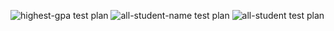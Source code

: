 ![highest-gpa test plan](https://github.com/sorfeb/exercise-profiling/assets/112263712/5bef4bb8-8012-4343-80f1-991984c150ba)
![all-student-name test plan](https://github.com/sorfeb/exercise-profiling/assets/112263712/5d2fcb6d-2d17-4c9d-8906-361a7d59441d)
![all-student test plan](https://github.com/sorfeb/exercise-profiling/assets/112263712/d5681de0-61a2-4a80-bcf4-24ae7992b0f7)
